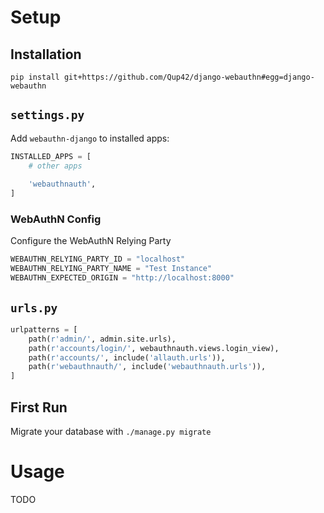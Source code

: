 # Setup
## Installation
`pip install git+https://github.com/Qup42/django-webauthn#egg=django-webauthn`

## `settings.py`
Add `webauthn-django` to installed apps:
```python
INSTALLED_APPS = [
    # other apps
    
    'webauthnauth',
]
```

### WebAuthN Config
Configure the WebAuthN Relying Party
```python
WEBAUTHN_RELYING_PARTY_ID = "localhost"
WEBAUTHN_RELYING_PARTY_NAME = "Test Instance"
WEBAUTHN_EXPECTED_ORIGIN = "http://localhost:8000"
```

## `urls.py`
```python
urlpatterns = [
    path(r'admin/', admin.site.urls),
    path(r'accounts/login/', webauthnauth.views.login_view),
    path(r'accounts/', include('allauth.urls')),
    path(r'webauthnauth/', include('webauthnauth.urls')),
]
```

## First Run
Migrate your database with `./manage.py migrate`

# Usage
TODO